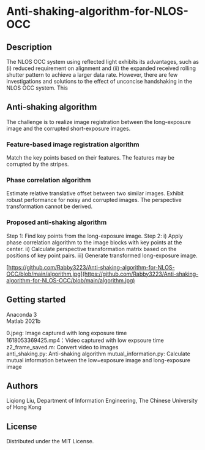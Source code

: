 # Anti-shaking-algorithm-for-NLOS-OCC
## Description
The NLOS OCC system using reflected light exhibits its advantages, such as (i) reduced requirement on alignment and (ii) the expanded received rolling shutter pattern to achieve a larger data rate. However, there are few investigations and solutions to the effect of unconcise handshaking in the NLOS OCC system. This 

## Anti-shaking algorithm

The challenge is to realize image registration between the long-exposure image and the corrupted short-exposure images.  
### Feature-based image registration algorithm
Match the key points based on their features.
The features may be corrupted by the stripes.
### Phase correlation algorithm
Estimate relative translative offset between two similar images.
Exhibit robust performance for noisy and corrupted images.
The perspective transformation cannot be derived. 
### Proposed anti-shaking algorithm
Step 1: Find key points from the long-exposure image.
Step 2: i) Apply phase correlation algorithm to the image blocks with key points at the center. ii) Calculate perspective transformation matrix based on the positions of key point pairs. iii) Generate transformed long-exposure image.
  
[https://github.com/Rabby3223/Anti-shaking-algorithm-for-NLOS-OCC/blob/main/algorithm.jpg](https://github.com/Rabby3223/Anti-shaking-algorithm-for-NLOS-OCC/blob/main/algorithm.jpg)

## Getting started

Anaconda 3  
Matlab 2021b  
  
0.jpeg: Image captured with long exposure time  
1618053369425.mp4：Video captured with low expsoure time  
z2_frame_saved.m: Convert video to images  
anti_shaking.py: Anti-shaking algorithm
mutual_information.py: Calculate mutual information between the low=exposure image and long-exposure image  


## Authors

Liqiong Liu, Department of Information Engineering, The Chinese University of Hong Kong

## License

Distributed under the MIT License.
